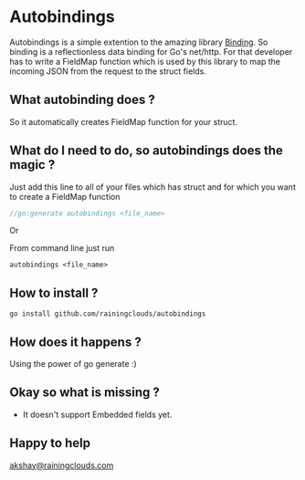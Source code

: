# Autobindings 

Autobindings is a simple extention to the amazing library [Binding](https://github.com/mholt/binding). So binding is a reflectionless data binding for Go's net/http. For that developer has to write a FieldMap function which is used by this library to map the incoming JSON from the request to the struct fields.

## What autobinding does ?
So it automatically creates FieldMap function for your struct. 

## What do I need to do, so autobindings does the magic ?
Just add this line to all of your files which has struct and for which you want to create a FieldMap function

```go
//go:generate autobindings <file_name>
```

Or

From command line just run

```
autobindings <file_name>
```

## How to install ?
```
go install github.com/rainingclouds/autobindings
```

## How does it happens ?
Using the power of go generate :)

## Okay so what is missing ?
* It doesn't support Embedded fields yet.

## Happy to help
akshay@rainingclouds.com
